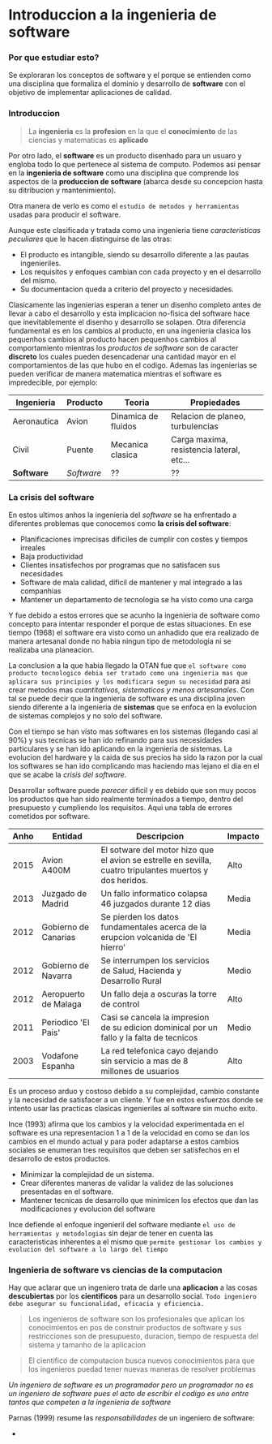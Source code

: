 # Introduccion a la ingenieria de **software**
### Por que estudiar esto?

Se exploraran los conceptos de software y el porque se entienden como una disciplina que formaliza el dominio y desarrollo de **software** con el objetivo de implementar aplicaciones de calidad.

### Introduccion
> La **ingenieria** es la **profesion** en la que el **conocimiento** de las ciencias y matematicas es **aplicado**

Por otro lado, el **software** es un producto disenhado para un usuaro y engloba todo lo que pertenece al sistema de computo.
Podemos asi pensar en la **ingenieria de software** como una disciplina que comprende los aspectos de la **produccion de software** (abarca desde su concepcion hasta su ditribucion y mantenimiento).

Otra manera de verlo es como el `estudio de metodos y herramientas` usadas para producir el software.

Aunque este clasificada y tratada como una ingenieria tiene *caracteristicas peculiares* que le hacen distinguirse de las otras:

- El producto es intangible, siendo su desarrollo diferente a las pautas ingenieriles.
- Los requisitos y enfoques cambian con cada proyecto y en el desarrollo del mismo.
- Su documentacion queda a criterio del proyecto y necesidades.

Clasicamente las ingenierias esperan a tener un disenho completo antes de llevar a cabo el desarrollo y esta implicacion no-fisica del software hace que inevitablemente el disenho y desarrollo se solapen.
Otra diferencia fundamental es en los cambios al producto, en una ingenieria clasica los pequenhos cambios al producto hacen pequenhos cambios al comportamiento mientras los *productos de software* son de caracter **discreto** los cuales pueden desencadenar una cantidad mayor en el comportamientos de las que hubo en el codigo.
Ademas las ingenierias se pueden verificar de manera matematica mientras el software es impredecible, por ejemplo:

|Ingenieria|Producto|Teoria|Propiedades|
|----------|--------|------|-----------|
|Aeronautica|Avion|Dinamica de fluidos|Relacion de planeo, turbulencias|
|Civil|Puente|Mecanica clasica|Carga maxima, resistencia lateral, etc...|
|**Software**|*Software*|??|??|

### La crisis del software

En estos ultimos anhos la ingenieria del *software* se ha enfrentado a diferentes problemas que conocemos como **la crisis del software**:

- Planificaciones imprecisas dificiles de cumplir con costes y tiempos irreales
- Baja productividad
- Clientes insatisfechos por programas que no satisfacen sus necesidades
- Software de mala calidad, dificil de mantener y mal integrado a las companhias
- Mantener un departamento de tecnologia se ha visto como una carga

Y fue debido a estos errores que se acunho la ingenieria de software como concepto para intentar responder el porque de estas situaciones. En ese tiempo (1968) el software era visto como un anhadido que era realizado de manera artesanal donde no habia ningun tipo de metodologia ni se realizaba una planeacion.

La conclusion a la que habia llegado la OTAN fue que `el software como producto tecnologico debia ser tratado como una ingenieria mas que aplicara sus principios y los modificara segun su necesidad` para asi crear metodos mas *cuantitativos, sistematicos y menos artesanales*. Con tal se puede decir que la ingenieria de software es una disciplina joven siendo diferente a la ingenieria de **sistemas** que se enfoca en la evolucion de sistemas complejos y no solo del software.

Con el tiempo se han visto mas softwares en los sistemas (llegando casi al 90%) y sus tecnicas se han ido refinando para sus necesidades particulares y se han ido aplicando en la ingenieria de sistemas. La evolucion del hardware y la caida de sus precios ha sido la razon por la cual los softwares se han ido complicando mas haciendo mas lejano el dia en el que se acabe la *crisis del software*.

Desarrollar software puede *parecer* dificil y es debido que son muy pocos los productos que han sido realmente terminados a tiempo, dentro del presupuesto y cumpliendo los requisitos. Aqui una tabla de errores cometidos por software.

|Anho|Entidad|Descripcion|Impacto|
|----|-------|-----------|-------|
|2015|Avion A400M|El sotware del motor hizo que el avion se estrelle en sevilla, cuatro tripulantes muertos y dos heridos.|Alto|
|2013|Juzgado de Madrid|Un fallo informatico colapsa 46 juzgados durante 12 dias|Media|
|2012|Gobierno de Canarias|Se pierden los datos fundamentales acerca de la erupcion volcanida de 'El hierro'|Media|
|2012|Gobierno de Navarra|Se interrumpen los servicios de Salud, Hacienda y Desarrollo Rural|Medio|
|2012|Aeropuerto de Malaga|Un fallo deja a oscuras la torre de control|Alto|
|2011|Periodico 'El Pais'|Casi se cancela la impresion de su edicion dominical por un fallo y la falta de tecnicos|Medio|
|2003|Vodafone Espanha|La red telefonica cayo dejando sin servicio a mas de 8 millones de usuarios|Alto|

Es un proceso arduo y costoso debido a su complejidad, cambio constante y la necesidad de satisfacer a un cliente. Y fue en estos esfuerzos donde se intento usar las practicas clasicas ingenieriles al software sin mucho exito.

Ince (1993) afirma que los cambios y la velocidad experimentada en el software es una representacion 1 a 1 de la velocidad en como se dan los cambios en el mundo actual y para poder adaptarse a estos cambios sociales se enumeran tres requisitos que deben ser satisfechos en el desarrollo de estos productos.

- Minimizar la complejidad de un sistema.
- Crear diferentes maneras de validar la validez de las soluciones presentadas en el software.
- Mantener tecnicas de desarrollo que minimicen los efectos que dan las modificaciones y evolucion del software

Ince defiende el enfoque ingenieril del software mediante `el uso de herramientas y metodologias` sin dejar de tener en cuenta las caracteristicas inherentes a el mismo que `permite gestionar los cambios y evolucion del software a lo largo del tiempo`

### Ingenieria de software vs ciencias de la computacion

Hay que aclarar que un ingeniero trata de darle una **aplicacion** a las cosas **descubiertas** por los **cientificos** para un desarrollo social. `Todo ingeniero debe asegurar su funcionalidad, eficacia y eficiencia.`

> Los ingenieros de software son los profesionales que aplican los conocimientos en pos de construir productos de software y sus restricciones son de presupuesto, duracion, tiempo de respuesta del sistema y tamanho de la aplicacion

> El cientifico de computacion busca nuevos conocimientos para que los ingenieros puedad tener nuevas maneras de resolver problemas

*Un ingeniero de software es un programador pero un programador no es un ingeniero de software pues el acto de escribir el codigo es uno entre tantos que competen a la ingenieria de software*

Parnas (1999) resume las *responsabilidades* de un ingeniero de software:

- 
